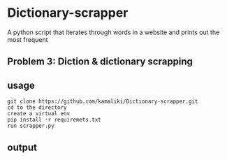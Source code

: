 # Dictionary-scrapper
A python script that iterates through words in a website and prints out the most frequent

## Problem 3: Diction & dictionary scrapping

## usage
```
git clone https://github.com/kamaliki/Dictionary-scrapper.git
cd to the directory
create a virtual env
pip install -r requiremets.txt
run scrapper.py
```
## output
